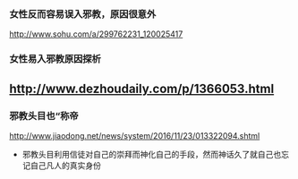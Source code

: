 ### 女性反而容易误入邪教，原因很意外
http://www.sohu.com/a/299762231_120025417
### 女性易入邪教原因探析
http://www.dezhoudaily.com/p/1366053.html
---
### 邪教头目也“称帝
http://www.jiaodong.net/news/system/2016/11/23/013322094.shtml
- 邪教头目利用信徒对自己的崇拜而神化自己的手段，然而神话久了就自己也忘记自己凡人的真实身份